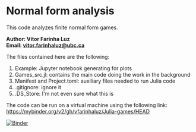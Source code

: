 # Normal form analysis

This code analyzes finite normal form games.

**Author: Vitor Farinha Luz\
Email: [vitor.farinhaluz@ubc.ca](mailto:vitor.farinhaluz@ubc.ca)**


The files contained here are the following:
1. Example: Jupyter notebook generating for plots
1. Games_src.jl: contains the main code doing the work in the background
1. Manifest and Project.toml: auxiliary files needed to run Julia code
1. .gitignore: ignore it
2. .DS_Store: I'm not even sure what this is

The code can be run on a virtual machine using the following link:
https://mybinder.org/v2/gh/vfarinhaluz/Julia-games/HEAD

[![Binder](https://mybinder.org/badge_logo.svg)](https://mybinder.org/v2/gh/vfarinhaluz/Julia-games/HEAD)